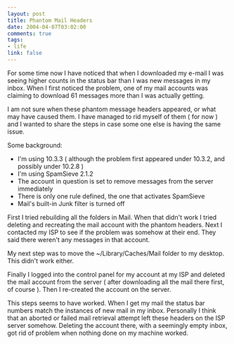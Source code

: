```yaml
--- 
layout: post
title: Phantom Mail Headers
date: 2004-04-07T03:02:00
comments: true
tags:
- life
link: false
---
```

For some time now I have noticed that when I downloaded my e-mail I was seeing higher counts in the status bar than I was new messages in my inbox. When I first noticed the problem, one of my mail accounts was claiming to download 61 messages more than I was actually getting.

I am not sure when these phantom message headers appeared, or what may have caused them. I have managed to rid myself of them ( for now ) and I wanted to share the steps in case some one else is having the same issue.

Some background:
<ul>
<li class="il">I'm using 10.3.3 ( although the problem first appeared under 10.3.2, and possibly under 10.2.8 )</li>
<li class="il">I'm using SpamSieve 2.1.2</li>
<li class="il">The account in question is set to remove messages from the server immediately</li>
<li class="il">There is only one rule defined, the one that activates SpamSieve</li>
<li class="il">Mail's built-in Junk filter is turned off</li>
</ul>
First I tried rebuilding all the folders in Mail. When that didn't work I tried deleting and recreating the mail account with the phantom headers. Next I contacted my ISP to see if the problem was somehow at their end. They said there weren't any messages in that account.

My next step was to move the ~/Library/Caches/Mail folder to my desktop. This didn't work either.

Finally I logged into the control panel for my account at my ISP and deleted the mail account from the server ( after downloading all the mail there first, of course ). Then I re-created the account on the server.

This steps seems to have worked. When I get my mail the status bar numbers match the instances of new mail in my inbox. Personally I think that an aborted or failed mail retrieval attempt left these headers on the ISP server somehow. Deleting the account there, with a seemingly empty inbox, got rid of problem when nothing done on my machine worked.
